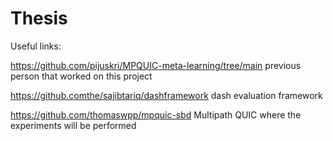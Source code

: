 # Thesis


Useful links:

https://github.com/pijuskri/MPQUIC-meta-learning/tree/main
previous person that worked on this project


https://github.comthe/sajibtariq/dashframework
dash evaluation framework

https://github.com/thomaswpp/mpquic-sbd
Multipath QUIC where the experiments will be performed

